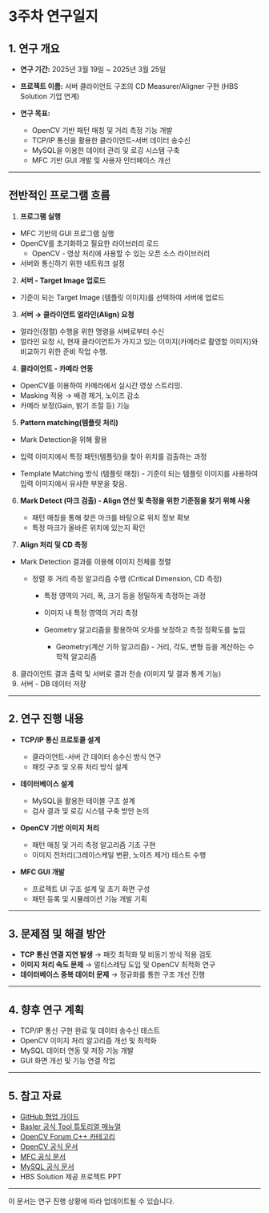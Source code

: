 # 3주차 연구일지

## 1. 연구 개요

- **연구 기간:** 2025년 3월 19일 ~ 2025년 3월 25일
- **프로젝트 이름:** 서버 클라이언트 구조의 CD Measurer/Aligner 구현 (HBS Solution 기업 연계)

- **연구 목표:**
  - OpenCV 기반 패턴 매칭 및 거리 측정 기능 개발
  - TCP/IP 통신을 활용한 클라이언트-서버 데이터 송수신
  - MySQL을 이용한 데이터 관리 및 로깅 시스템 구축
  - MFC 기반 GUI 개발 및 사용자 인터페이스 개선

---

## 전반적인 프로그램 흐름
1. **프로그램 실행** 
- MFC 기반의 GUI 프로그램 실행
- OpenCV를 초기화하고 필요한 라이브러리 로드
    - OpenCV - 영상 처리에 사용할 수 있는 오픈 소스 라이브러리
- 서버와 통신하기 위한 네트워크 설정

2. **서버 - Target Image 업로드**
- 기준이 되는 Target Image (템플릿 이미지)를 선택하여 서버에 업로드

3. **서버 → 클라이언트 얼라인(Align) 요청**
- 얼라인(정렬) 수행을 위한 명령을 서버로부터 수신
- 얼라인 요청 시, 현재 클라이언트가 가지고 있는 이미지(카메라로 촬영할 이미지)와 비교하기 위한 준비 작업 수행.

4. **클라이언트 - 카메라 연동** 

- OpenCV를 이용하여 카메라에서 실시간 영상 스트리밍.
- Masking 적용 → 배경 제거, 노이즈 감소
- 카메라 보정(Gain, 밝기 조절 등) 기능

5. **Pattern matching(템플릿 처리)** 
    
- Mark Detection을 위해 활용
    
- 입력 이미지에서 특정 패턴(템플릿)을 찾아 위치를 검출하는 과정
    
- Template Matching 방식 (템플릿 매칭)
      - 기준이 되는 템플릿 이미지를 사용하여 입력 이미지에서 유사한 부분을 찾음.

6. **Mark Detect (마크 검출) - Align 연산 및 측정을 위한 기준점을 찾기 위해 사용**
    - 패턴 매칭을 통해 찾은 마크를 바탕으로 위치 정보 확보
    - 특정 마크가 올바른 위치에 있는지 확인

7. **Align 처리 및 CD 측정**
- Mark Detection 결과를 이용해 이미지 전체를 정렬
    - 정렬 후 거리 측정 알고리즘 수행 (Critical Dimension, CD 측정)
        
        - 특정 영역의 거리, 폭, 크기 등을 정밀하게 측정하는 과정
        
        - 이미지 내 특정 영역의 거리 측정
        - Geometry 알고리즘을 활용하여 오차를 보정하고 측정 정확도를 높임
            - Geometry(계산 기하 알고리즘) - 거리, 각도, 변형 등을 계산하는 수학적 알고리즘

8. 클라이언트 결과 출력 및 서버로 결과 전송 (이미지 및 결과 통계 기능)
9. 서버 - DB 데이터 저장

---

## 2. 연구 진행 내용

- **TCP/IP 통신 프로토콜 설계**
  - 클라이언트-서버 간 데이터 송수신 방식 연구
  - 패킷 구조 및 오류 처리 방식 설계

- **데이터베이스 설계**
  - MySQL을 활용한 테이블 구조 설계
  - 검사 결과 및 로깅 시스템 구축 방안 논의

- **OpenCV 기반 이미지 처리**
  - 패턴 매칭 및 거리 측정 알고리즘 기초 구현
  - 이미지 전처리(그레이스케일 변환, 노이즈 제거) 테스트 수행

- **MFC GUI 개발**
  - 프로젝트 UI 구조 설계 및 초기 화면 구성
  - 패턴 등록 및 시뮬레이션 기능 개발 기획

---


## 3. 문제점 및 해결 방안

- **TCP 통신 연결 지연 발생** → 패킷 최적화 및 비동기 방식 적용 검토
- **이미지 처리 속도 문제** → 멀티스레딩 도입 및 OpenCV 최적화 연구
- **데이터베이스 중복 데이터 문제** → 정규화를 통한 구조 개선 진행

---

## 4. 향후 연구 계획

- TCP/IP 통신 구현 완료 및 데이터 송수신 테스트
- OpenCV 이미지 처리 알고리즘 개선 및 최적화
- MySQL 데이터 연동 및 저장 기능 개발
- GUI 화면 개선 및 기능 연결 작업

---

## 5. 참고 자료

- [GitHub 협업 가이드](https://docs.github.com/en/github)
- [Basler 공식 Tool 튜토리얼 매뉴얼](https://www.baslerweb.com/ko-kr/learning/tutorials/)
- [OpenCV Forum C++ 카테고리](https://forum.opencv.org/c/c/9)
- [OpenCV 공식 문서](https://docs.opencv.org/)
- [MFC 공식 문서](https://learn.microsoft.com/ko-kr/cpp/mfc/mfc-concepts?view=msvc-170)
- [MySQL 공식 문서](https://dev.mysql.com/doc/)
- HBS Solution 제공 프로젝트 PPT

---

이 문서는 연구 진행 상황에 따라 업데이트될 수 있습니다.

